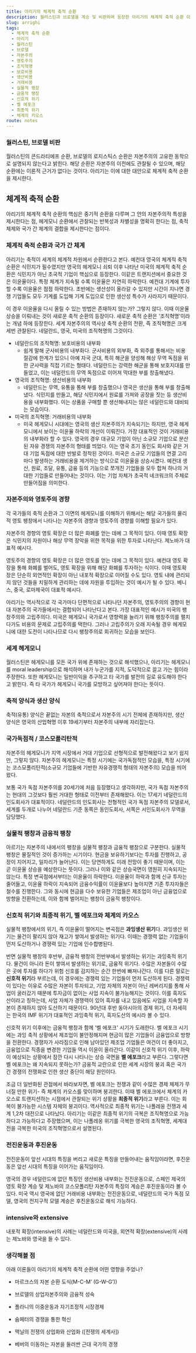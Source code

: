 ```yaml
---
title: 아리기의 체계적 축적 순환
description: 월러스틴과 브로델을 계승 및 비판하며 등장한 아리기의 체계적 축적 순환 이론에 대해 알아보자.
slug: arrighi
tags:
  - 체계적 축적 순환
  - 아리기
  - 월러스틴
  - 브로델
  - 자본주의
  - 영토주의
  - 조직혁명
  - 보호비용
  - 생산비용
  - 거래비용
  - 실물적 팽창
  - 금융적 팽창
  - 신호적 위기
  - 벨 에포크
  - 최종적 위기
  - 체계의 카오스
route: notes
---
```


### 월러스틴, 브로델 비판

월러스틴의 콘드라티에프 순환, 브로델의 로지스틱스 순환은 자본주의의 고유한 동학으로 설명되지 않는다고 밝힌다. 해당 순환은 자본주의 이전에도 관찰될 수 있으며, 해당 순환에는 이론적 근거가 없다는 것이다. 아리기는 이에 대한 대안으로 체계적 축적 순환을 제시한다.

## 체계적 축적 순환

아리기의 체계적 축적 순환의 핵심은 중기적 순환을 다루며 그 안의 자본주의적 특성을 제시한다는 점, 헤게모니 순환에서 관찰되는 반복성과 차별성을 명확히 한다는 점, 축적체제와 국가 간 체계의 결합을 제시한다는 점이다.

### 체계적 축적 순환과 국가 간 체계

아리기는 축적이 세계의 체계적 차원에서 순환한다고 본다. 예컨대 영국의 체계적 축적 순환은 식민지가 필수였지만 영국의 헤게모니 쇠퇴 이후 나타난 미국의 체계적 축적 순환은 식민지가 아닌 초국적 기업이 핵심으로 등장한다. 이같은 트랜지션에서 중요한 것은 이윤율이다. 특정 체계가 지속될 수록 이윤율은 자연히 하락한다. 예컨대 기계에 투자할 수록 이윤율은 점점 하락한다. 초반에는 생산성이 올라갈 수 있지만 시간이 지나면 경쟁 기업들도 모두 기계를 도입해 기계 도입으로 인한 생산성 특수가 사라지기 때문이다. 

이 경우 이윤율을 다시 올릴 수 있는 방법은 존재하지 않는가? 그렇지 않다. 이때 이윤율 상승을 이뤄내는 것이 새로운 축적 순환의 등장이다. 새로운 축적 순환은 '조직혁명'이라는 개념 하에 등장한다. 세계 자본주의의 역사상 축적 순환의 전환, 즉 조직혁명은 크게 세번 관찰된다. 네덜란드, 영국, 미국의 조직혁명의 그것이다.

- 네덜란드의 조직혁명: 보호비용의 내부화
  - 쉽게 말해 군사비용의 내부화다. 군사비용의 외부화, 즉 외주를 통해서는 비용 절감에 한계가 있으니 아예 자국 군대, 특히 해군을 양성해 해상 무역 독점을 위한 군사력을 직접 기르는 형태다. 네덜란드는 강력한 해군을 통해 보호지대를 만들었고, 이는 네덜란드의 무역 독점으로 이어져 막대한 부를 창출해냈다.
- 영국의 조직혁명: 생산비용의 내부화
  - 네덜란드는 무역, 유통을 통해 부를 창출했으나 영국은 생산을 통해 부를 창출해냈다. 식민지를 만들고, 해당 식민지에서 원료를 가져와 공장을 짓는 등 생산비용을 내부화했다. 이는 상품을 구매할 뿐 생산해내지는 않은 네덜란드와 대비되는 모습이다.
- 미국의 조직혁명: 거래비용의 내부화
  - 미국 헤게모니 시대에는 영국의 생산 자본주의가 지속되기는 하지만, 영국 헤게모니에서 보이는 이윤율 하락의 개선이 이뤄진다. 가장 대표적인 것이 거래비용의 내부화라 할 수 있다. 영국의 경우 대규모 기업이 아닌 소규모 기업으로 분산된 자유 경쟁의 자본주의 형태를 띄었다. 이는 영국 초기 동인도 회사와 같은 거대 기업 독점에 대한 반발로 정착된 것이다. 미국은 소규모 기업들의 연결 고리마다 발생하는 거래비용을 제거하는 방식으로 이윤율을 상승시켰다. 예컨대 생산, 원료, 조달, 유통, 금융 등의 기능으로 쪼개진 기업들을 모두 합쳐 하나의 거대한 기업들로 만들어내는 것이다. 이는 기업 자체가 초국적 네크워크의 주체로 만들어짐을 의미한다.

### 자본주의와 영토주의 경향

각 국가들의 축적 순환과 그 이면의 헤게모니를 이해하기 위해서는 해당 국가들의 물리적 영토 팽창에서 나타나는 자본주의 경향과 영토주의 경향를 이해할 필요가 있다.

자본주의 경향의 영토 확장은 더 많은 화폐를 얻는 데에 그 목적이 있다. 이때 영토 확장은 식민지의 자원이나 해상 무역 장악을 위한 목적을 위한 투자로 나타난다. 제노바가 대표적 예시다.

영토주의 경향의 영토 확장은 더 많은 영토를 얻는 데에 그 목적이 있다. 예컨대 영토 확장을 통해 화폐를 벌어도, 영토 확장을 위해 해당 화폐를 투자하는 식이다. 이때 영토확장은 단순히 외연적인 확장이 아닌 내포적 확장으로 이어질 수도 있다. 영토 내에 관리되지 않던 것들을 치밀하게 관리하는 데에 자원을 투입하는 것이 예시가 될 수 있다. 베니스, 중국, 로마제국이 대표적 예시다.

아리기는 역사적으로 각 국가마다 단편적으로 나타나던 자본주의, 영토주의의 경향이 현대 자본주의 국가들에서는 결합되어 나타난다고 본다. 가장 대표적인 예시가 미국의 팽창주의와 고립주의다. 미국은 헤게모니 국가로서 영향력을 늘리기 위해 팽창주의를 펼치다가도 비용의 문제로 고립주의를 택한다. 그러나 고립주의가 오래 지속될 경우 헤게모니에 대한 도전이 나타나므로 다시 팽창주의로 회귀하는 모습을 보인다.

### 세계 헤게모니

월러스틴은 헤게모니를 모든 국가 위에 존재하는 것으로 해석했으나, 아리기는 헤게모니를 moral leadership으로 해석하며 내가 누군가를 지적, 도덕적으로 끌고 가는 힘이라 주장한다. 또한 헤게모니는 일반이익을 추구하고 타 국가를 발전의 길로 유도해야 한다고 밝힌다. 즉 타 국가가 헤게모니 국가를 모방하고 싶어져야 한다는 뜻이다.

### 축적 양식과 생산 양식

축적(유통) 양식은 끝없는 자본의 축적으로서 자본주의 시기 전체에 존재하지만, 생산 양식은 영국의 산업혁명 이후 19세기부터 자본주의 내부에 자리잡는다.  

### 국가독점적 / 코스모폴리탄적

자본주의 헤게모니가 지역 시장에서 거대 기업으로 선형적으로 발전해왔다고 보기 쉽지만, 그렇지 않다. 자본주의 헤게모니는 특정 시기에는 국가독점적인 모습을, 특정 시기에는 코스모폴리탄적(소규모 기업들에 기반한 자유경쟁적 형태의 자본주의) 모습을 띄어왔다.

보통 국가 독점 자본주의를 20세기에 처음 등장했다고 생각하지만, 국가 독점 자본주의는 현대의 그것보다 훨씬 거대한 형태로 이전부터 존재해왔다. 이는 17세기 네덜란드의 인도회사가 대표적이다. 네덜란드의 인도회사는 전형적인 국가 독점 자본주의 모델로서, 세계를 두개로 나누어 네덜란드 기준 동쪽은 동인도회사, 서쪽은 서인도회사가 무역을 담당했다.  

### 실물적 팽창과 금융적 팽창

아르기는 자본주의 내에서의 팽창을 실물적 팽창과 금융적 팽창으로 구분한다. 실물적 팽창은 물질적인 것이 증가하는 시기이다. 현금을 보유하기보다는 투자를 진행하고, 공장이 지어지고, 일자리가 늘어난다. 이는 당연하게도 미래 전망이 좋기 때문이며, 이는 곧 이윤율 상승을 예상한다는 뜻이다. 그러나 이와 같은 상승국면이 영원히 지속되지는 않는다. 특정 변곡점에서부터는 이윤율이 하락한다. 이윤율이 하락과 함께 신규 투자는 줄어들고, 이윤율 하락이 지속되어 금융수익률이 이윤율보다 높아지면 기존 투자자들은 철수를 진행한다. 그와 동시에 현금을 다수 보유한 기업들은 제조업이 아닌 금융업으로 방향을 전환하는데, 이와 함께 벌어지는 팽창이 금융적 팽창이다.  

### 신호적 위기와 최종적 위기, 벨 에포크와 체계의 카오스

실물적 팽창에서의 위기, 즉 이윤율이 떨어지는 변곡점은 **과잉생산 위기**다. 과잉생산 위기는 물건이 팔리지 않아 재고가 쌓여서 발생하는 위기다. 이때는 경쟁력 없는 기업들이 먼저 도산하거나 경쟁력 있는 기업에 인수합병된다.

반면 실물적 팽창의 후반부, 금융적 팽창의 전반부에서 발생하는 위기는 과잉축적 위기다. 물건이 아니라 돈이 쌓여서 발생하는 위기로, 금융적 위기다. 수많은 자본들이 수많은 곳에 투자를 하다가 위험 신호를 감지하는 순간 한번에 빠져나간다. 이를 다른 말로는 **신호적 위기**라 부르는데, 이 경우에는 경쟁력 있는 기업들이 먼저 도산하게 된다. 경쟁력이 있다는 이유로 수많은 자본이 투자되고, 기업 자체의 자본이 아닌 레버리지를 통해 사업이 굴러갔기 때문에 투자금이 없이는 사업 지속이 불가능해지는 것이다. 이를 흑자도산이라고 칭하는데, 사업 자체가 경쟁력이 있어 흑자를 내고 있음에도 사업을 지속할 자본이 존재하지 않아 도산하기 때문이다. 90년대 후반 동아시아의 경제 위기, 더 자세히는 한국의 IMF 위기가 대표적인 과잉축적 위기, 흑자도산의 예시라 볼 수 있다.

신호적 위기 이후에는 금융적 팽창과 함께 '벨 에포크' 시기가 도래한다. 벨 에포크 시기에는 과잉 축적 상황에서 제조업이 불안정해지며 현금이 많은 기업들이 금융업으로 방향을 전환한다. 경쟁자가 사라짐으로 인해 남아있던 제조업 기업들은 여건이 더 좋아지고, 금융업으로 직종을 변경한 기업들 역시 이윤이 올라간다. 이같이 신호적 위기 이후, 하락이 예상되는 상황에서 잠깐 다시 나타나는 상승 국면을 **벨 에포크**라고 부른다. 그렇다면 벨 에포크는 왜 지속되지 못하는가? 금융적 교란으로 인한 세계 시장의 붕괴 혹은 국가 간 경쟁의 전쟁화로 인한 생산 중단이 해당 원인이다.

조금 더 일반화된 관점에서 바라보자면, 벨 에포크는 전쟁과 같이 수많은 경제 체제가 무너질 만한 위기- 즉 체계의 카오스를 맞이하며 붕괴한다. 이때 벨 에포크에서 체계의 카오스로 트랜지션하는 시점에서 관찰되는 위기 상황을 **최종적 위기**라고 부른다. 이는 회복이 불가능한 시스템 자체의 붕괴이다. 역사적으로 최종적 위기는 나폴레옹 전쟁과 세계 1,2차 대전으로 나타났다. 아리기는 이같은 최종적 위기의 극복은 조직혁명으로 가능하다고 가능하다고 주장했으며, 이는 나폴레옹 위기를 극복한 영국의 조직혁명, 세계대전을 극복한 미국의 조직혁명으로서 설명된다.

### 전진운동과 후진운동

전진운동이 앞선 시대의 특징을 버리고 새로운 특징을 만들어내는 움직임이라면, 후진운동은 앞선 시대의 특징을 이어가는 움직임이다.

영국의 경우 네덜란드에 없던 특징인 생산비용 내부화는 전진운동으로, 스페인 제국의 영토 확장 계승 및 제노바의 코스모폴리탄 자본주의 특징의 계승은 후진운동이라 볼 수 있다. 미국 역시 영국에 없던 거래비용 내부화는 전진운동으로, 네덜란드의 국가 독점 모델, 영국의 전지구적 모델 계승은 후진운동으로 해석 가능하다.

### intensive와 extensive

내포적 확장(intensive)의 사례는 네덜란드와 미국을, 외연적 확장(extensive)의 사례는 제노바와 영국을 들 수 있다.

### 생각해볼 점

아래 이론들이 아리기의 체계적 축적 순환에 어떤 영향을 주었나?

- 마르크스의 자본 순환 도식(M-C-M’ (G-W-G’))

- 브로델의 상업자본주의와 금융적 성숙

- 폴라니의 이중운동과 자기조정적 시장경제

- 슘페터의 경쟁을 통한 혁신

- 맥닐의 전쟁의 상업화와 산업화 ([전쟁의 세계사])

- 베버의 이동하는 자본을 둘러싼 근대 국가의 경쟁
